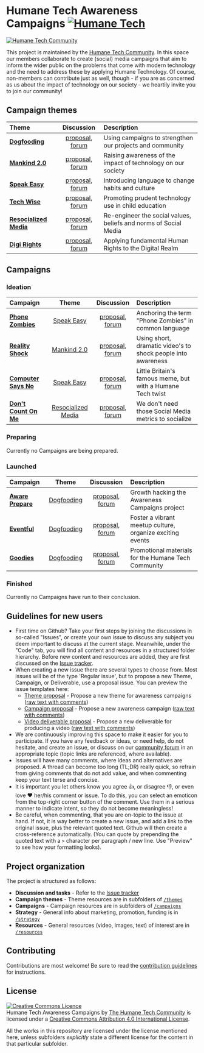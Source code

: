 # Humane Tech Awareness Campaigns [![Humane Tech](https://raw.githubusercontent.com/engagingspaces/awesome-humane-tech/master/humane-tech-badge.svg?sanitize=true)](https://github.com/engagingspaces/awesome-humane-tech)

[![Humane Tech Community](https://raw.githubusercontent.com/humanetech-community/humanetech-community-artwork/master/community-artwork/logos/humanetech-community-logo.svg?sanitize=true)](https://humanetech.community)

This project is maintained by the [Humane Tech Community](https://community.humanetech.com). In this space our members collaborate to create (social) media campaigns that aim to inform the wider public on the problems that come with modern technology and the need to address these by applying Humane Technology. Of course, non-members can contribute just as well, though - if you are as concerned as us about the impact of technology on our society - we heartily invite you to join our community!

## Campaign themes

| Theme | Discussion | Description |
| :--- | :---: | :--- |
| [**Dogfooding**](https://github.com/humanetech-community/humanetech-community-awareness/tree/master/themes/dogfooding) | [proposal](https://github.com/humanetech-community/humanetech-community-awareness/issues/20), [forum](https://community.humanetech.com/t/dogfooding-using-campaigns-to-strengthen-our-projects-and-community/2825) | Using campaigns to strengthen our projects and community |
| [**Mankind 2.0**](https://github.com/humanetech-community/humanetech-community-awareness/tree/master/themes/mankind-2.0) | [proposal](https://github.com/humanetech-community/humanetech-community-awareness/issues/1), [forum](https://community.humanetech.com/t/humanity-2-0-campaign-theme-making-people-aware-how-technology-impacts-their-lives/2785) | Raising awareness of the impact of technology on our society |
| [**Speak Easy**](https://github.com/humanetech-community/humanetech-community-awareness/tree/master/themes/speak-easy) | [proposal](https://github.com/humanetech-community/humanetech-community-awareness/issues/19), [forum](https://community.humanetech.com/t/speak-easy-campaign-theme-introducing-language-to-change-habits-and-culture/2786) | Introducing language to change habits and culture |
| [**Tech Wise**](https://github.com/humanetech-community/humanetech-community-awareness/tree/master/themes/tech-wise) | [proposal](https://github.com/humanetech-community/humanetech-community-awareness/issues/41), [forum](https://community.humanetech.com/t/tech-wise-campaign-theme-promoting-prudent-technology-use-in-child-education/2772) | Promoting prudent technology use in child education |
| [**Resocialized Media**](https://github.com/humanetech-community/humanetech-community-awareness/tree/master/themes/resocialized-media) | [proposal](https://github.com/humanetech-community/humanetech-community-awareness/issues/61), [forum](https://community.humanetech.com/t/resocialized-media-theme-re-engineer-values-beliefs-and-norms-of-social-media/3009) | Re-engineer the social values, beliefs and norms of Social Media |
| [**Digi Rights**](https://github.com/humanetech-community/humanetech-community-awareness/tree/master/themes/digi-rights) | [proposal](https://github.com/humanetech-community/humanetech-community-awareness/issues/64), [forum](https://community.humanetech.com/t/digi-rights-applying-fundamental-human-rights-to-the-digital-realm/492) | Applying fundamental Human Rights to the Digital Realm |

## Campaigns

### Ideation

| Campaign | Theme | Discussion | Description |
| :--- | :---: | :---: | :--- |
| [**Phone Zombies**](https://github.com/humanetech-community/humanetech-community-awareness/tree/master/campaigns/phone-zombies) | [Speak Easy](https://github.com/humanetech-community/humanetech-community-awareness/tree/master/themes/speak-easy/README.md) | [proposal](https://github.com/humanetech-community/humanetech-community-awareness/issues/25), [forum](https://community.humanetech.com/t/phone-zombies-campaign-anchoring-the-term-phone-zombies-in-common-language/2710) | Anchoring the term "Phone Zombies" in common language |
| [**Reality Shock**](https://github.com/humanetech-community/humanetech-community-awareness/tree/master/campaigns/reality-shock) | [Mankind 2.0](https://github.com/humanetech-community/humanetech-community-awareness/tree/master/themes/mankind-2.0/README.md) | [proposal](https://github.com/humanetech-community/humanetech-community-awareness/issues/7), [forum](https://community.humanetech.com/t/reality-shock-campaign-producing-short-dramatic-videos-to-raise-awareness/2767) | Using short, dramatic video's to shock people into awareness |
| [**Computer Says No**](https://github.com/humanetech-community/humanetech-community-awareness/tree/master/campaigns/computer-says-no) | [Speak Easy](https://github.com/humanetech-community/humanetech-community-awareness/tree/master/themes/speak-easy/README.md) | [proposal](https://github.com/humanetech-community/humanetech-community-awareness/issues/28), [forum](https://community.humanetech.com/t/computer-says-no-little-britains-famous-meme-but-with-a-humane-tech-twist/2845) | Little Britain's famous meme, but with a Humane Tech twist |
| [**Don't Count On Me**](https://github.com/humanetech-community/humanetech-community-awareness/tree/master/campaigns/dont-count-on-me) | [Resocialized Media](https://github.com/humanetech-community/humanetech-community-awareness/tree/master/themes/resocialized-media/README.md) | [proposal](https://github.com/humanetech-community/humanetech-community-awareness/issues/60), [forum](https://community.humanetech.com/t/dont-count-on-me-campaign-we-dont-need-those-social-media-metrics-to-socialize/3010) | We don't need those Social Media metrics to socialize |

### Preparing

Currently no Campaigns are being prepared.

### Launched

| Campaign | Theme | Discussion | Description |
| :--- | :---: | :---: | :--- |
| [**Aware Prepare**](https://github.com/humanetech-community/humanetech-community-awareness/tree/master/campaigns/aware-prepare) | [Dogfooding](https://github.com/humanetech-community/humanetech-community-awareness/tree/master/themes/dogfooding/README.md) | [proposal](https://github.com/humanetech-community/humanetech-community-awareness/issues/24), [forum](https://community.humanetech.com/t/phone-zombies-campaign-anchoring-the-term-phone-zombies-in-common-language/2710) | Growth hacking the Awareness Campaigns project |
| [**Eventful**](https://github.com/humanetech-community/humanetech-community-awareness/tree/master/campaigns/eventful) | [Dogfooding](https://github.com/humanetech-community/humanetech-community-awareness/tree/master/themes/dogfooding/README.md) | [proposal](https://github.com/humanetech-community/humanetech-community-awareness/issues/62), [forum](https://community.humanetech.com/t/eventful-campaign-foster-a-vibrant-meetup-culture-organize-exciting-events/3024) | Foster a vibrant meetup culture, organize exciting events |
| [**Goodies**](https://github.com/humanetech-community/humanetech-community-awareness/tree/master/campaigns/goodies) | [Dogfooding](https://github.com/humanetech-community/humanetech-community-awareness/tree/master/themes/dogfooding/README.md) | [proposal](https://github.com/humanetech-community/humanetech-community-awareness/issues/65), [forum](https://community.humanetech.com/t/goodies-promotional-materials-for-the-humane-tech-community/3222) | Promotional materials for the Humane Tech Community |

### Finished

Currently no Campaigns have run to their conclusion.

## Guidelines for new users

- First time on Github? Take your first steps by joining the discussions in so-called "Issues", or create your own issue to discuss any subject you deem important to discuss at the current stage. Meanwhile, under the "Code" tab, you will find all content and resources in a structured folder hierarchy. Before new content and resources are added, they are first discussed on the [Issue tracker](https://github.com/humanetech-community/humanetech-community-awareness/issues).
- When creating a new issue there are several types to choose from. Most issues will be of the type 'Regular issue', but to propose a new Theme, Campaign, or Deliverable, use a proposal issue. You can preview the issue templates here:
  - [Theme proposal](https://github.com/humanetech-community/humanetech-community-awareness/tree/master/.github/ISSUE_TEMPLATE/theme-proposal.md) - Propose a new theme for awareness campaigns ([raw text with comments](https://raw.githubusercontent.com/humanetech-community/humanetech-community-awareness/master/.github/ISSUE_TEMPLATE/theme-proposal.md))
  - [Campaign proposal](https://github.com/humanetech-community/humanetech-community-awareness/tree/master/.github/ISSUE_TEMPLATE/campaign-proposal.md) - Propose a new awareness campaign ([raw text with comments](https://raw.githubusercontent.com/humanetech-community/humanetech-community-awareness/master/.github/ISSUE_TEMPLATE/campaign-proposal.md))
  - [Video deliverable proposal](https://github.com/humanetech-community/humanetech-community-awareness/tree/master/.github/ISSUE_TEMPLATE/video-deliverable-proposal.md) - Propose a new deliverable for producing a video ([raw text with comments](https://raw.githubusercontent.com/humanetech-community/humanetech-community-awareness/master/.github/ISSUE_TEMPLATE/video-deliverable-proposal.md))
- We are continuously improving this space to make it easier for you to participate. If you have any feedback or ideas, or need help, do not hesitate, and create an issue, or discuss on our [community forum](https://community.humanetech.com) in an appropriate topic (topic links are referenced, where available).
- Issues will have many comments, where ideas and alternatives are proposed. A thread can become too long (TL;DR) really quick, so refrain from giving comments that do not add value, and when commenting keep your text terse and concise.
- It is important you let others know you agree :+1:, or disagree :-1:, or even love :heart: her/his comment or issue. To do this, you can select an emoticon from the top-right corner button of the comment. Use them in a serious manner to indicate intent, so they do not become meaningless!
- Be careful, when commenting, that you are on-topic to the issue at hand. If not, it is way better to create a new issue, and add a link to the original issue, plus the relevant quoted text. Github will then create a cross-reference automatically. (You can quote by prepending the quoted text with a `>` character per paragraph / new line. Use "Preview" to see how your formatting looks).

## Project organization

The project is structured as follows:

- **Discussion and tasks** - Refer to the [Issue tracker](https://github.com/humanetech-community/humanetech-community-awareness/issues)
- **Campaign themes** - Theme resources are in subfolders of [`/themes`](https://github.com/humanetech-community/humanetech-community-awareness/tree/master/themes)
- **Campaigns** - Campaign resources are in subfolders of [`/campaigns`](https://github.com/humanetech-community/humanetech-community-awareness/tree/master/campaigns)
- **Strategy** - General info about marketing, promotion, funding is in [`/strategy`](https://github.com/humanetech-community/humanetech-community-awareness/tree/master/strategy)
- **Resources** - General resources (video, images, text) of interest are in [`/resources`](https://github.com/humanetech-community/humanetech-community-awareness/tree/master/resources)

## Contributing

Contributions are most welcome! Be sure to read the [contribution guidelines](https://github.com/humanetech-community/humanetech-community-awareness/tree/master/contributing.md) for instructions.

## License

<a rel="license" href="http://creativecommons.org/licenses/by/4.0/"><img alt="Creative Commons Licence" style="border-width:0" src="https://i.creativecommons.org/l/by/4.0/88x31.png" /></a><br /><span xmlns:dct="http://purl.org/dc/terms/" property="dct:title">Humane Tech Awareness Campaigns</span> by <a xmlns:cc="http://creativecommons.org/ns#" href="https://humanetech.community" property="cc:attributionName" rel="cc:attributionURL">The Humane Tech Community</a> is licensed under a <a rel="license" href="http://creativecommons.org/licenses/by/4.0/">Creative Commons Attribution 4.0 International License</a>.

All the works in this repository are licensed under the license mentioned here, unless subfolders _explicitly_ state a different license for the content in that particular subfolder.
